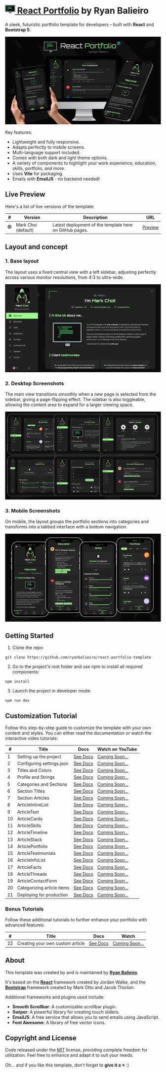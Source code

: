 # [<img src="docs/assets/logo.png"> React Portfolio](https://ryanbalieiro.github.io/react-portfolio-template/) by Ryan Balieiro

A sleek, futuristic portfolio template for developers – built with **React** and **Bootstrap 5**.

![alt promo](docs/assets/readme-promotional-image-min.png)

Key features:
- Lightweight and fully responsive.
- Adapts perfectly to mobile screens.
- Multi-language support included.
- Comes with both dark and light theme options.
- A variety of components to highlight your work experience, education, skills, portfolio, and more.
- Uses **Vite** for packaging.
- Emails with **EmailJS** - no backend needed!

## Live Preview

Here's a list of live versions of the template:

| #     | Version             | Description                                             | URL                                                                         |
|-------|---------------------|---------------------------------------------------------|-----------------------------------------------------------------------------|
| 🟢    | Mark Choi (default) | Latest deployment of the template here on GitHub pages. | [Preview](https://ryanbalieiro.github.io/react-portfolio-template/)         |

## Layout and concept

### 1. Base layout
The layout uses a fixed central view with a left sidebar, adjusting perfectly across various monitor resolutions, from 4:3 to ultra-wide.

![alt layout](docs/assets/readme-home-preview-min.png)

### 2. Desktop Screenshots
The main view transitions smoothly when a new page is selected from the sidebar, giving a page-flipping effect. The sidebar is also toggleable, allowing the content area to expand for a larger viewing space.

![alt desktop](docs/assets/readme-desktop-screenies-min.png)

### 3. Mobile Screenshots
On mobile, the layout groups the portfolio sections into categories and transforms into a tabbed interface with a bottom navigation.

![alt mobile](docs/assets/readme-mobile-screenies-min.png)

## Getting Started

1. Clone the repo:
```
git clone https://github.com/ryanbalieiro/react-portfolio-template
```

2. Go to the project's root folder and use npm to install all required components:
```
npm install
```

3. Launch the project in developer mode:
```
npm run dev
```

## Customization Tutorial

Follow this step-by-step guide to customize the template with your own content and styles. You can either read the documentation or watch the interactive video tutorials:

| #    | Title                       | Docs                                                                    | Watch on YouTube     |
|------|-----------------------------|-------------------------------------------------------------------------|----------------------|
| 1    | Setting up the project      | [See Docs](./docs/tutorials/TUTORIAL_01_SETTING_UP_THE_PROJECT.md)      | [Coming Soon...](#)  | 
| 2    | Configuring settings.json   | [See Docs](./docs/tutorials/TUTORIAL_02_CONFIGURING_SETTINGS_JSON.md)   | [Coming Soon...](#)  |  
| 3    | Titles and Colors           | [See Docs](./docs/tutorials/TUTORIAL_03_TITLES_AND_COLORS.md)           | [Coming Soon...](#)  |
| 4    | Profile and Strings         | [See Docs](./docs/tutorials/TUTORIAL_04_PROFILE_AND_STRINGS.md)         | [Coming Soon...](#)  |
| 5    | Categories and Sections     | [See Docs](./docs/tutorials/TUTORIAL_05_CATEGORIES_AND_SECTIONS.md)     | [Coming Soon...](#)  | 
| 6    | Section Titles              | [See Docs](./docs/tutorials/TUTORIAL_06_SECTION_TITLES.md)              | [Coming Soon...](#)  |
| 7    | Section Articles            | [See Docs](./docs/tutorials/TUTORIAL_07_SECTION_ARTICLES.md)            | [Coming Soon...](#)  |
| 8    | ArticleInlineList           | [See Docs](./docs/tutorials/TUTORIAL_08_ARTICLE_INLINE_LIST.md)         | [Coming Soon...](#)  |
| 9    | ArticleText                 | [See Docs](./docs/tutorials/TUTORIAL_09_ARTICLE_TEXTS.md)               | [Coming Soon...](#)  |
| 10   | ArticleCards                | [See Docs](./docs/tutorials/TUTORIAL_10_ARTICLE_CARDS.md)               | [Coming Soon...](#)  |
| 11   | ArticleSkills               | [See Docs](./docs/tutorials/TUTORIAL_11_ARTICLE_SKILLS.md)              | [Coming Soon...](#)  |
| 12   | ArticleTimeline             | [See Docs](./docs/tutorials/TUTORIAL_12_ARTICLE_TIMELINE.md)            | [Coming Soon...](#)  |
| 13   | ArticleStack                | [See Docs](./docs/tutorials/TUTORIAL_13_ARTICLE_STACK.md)               | [Coming Soon...](#)  |
| 14   | ArticlePortfolio            | [See Docs](./docs/tutorials/TUTORIAL_14_ARTICLE_PORTFOLIO.md)           | [Coming Soon...](#)  |
| 15   | ArticleTestimonials         | [See Docs](./docs/tutorials/TUTORIAL_15_ARTICLE_TESTIMONIALS.md)        | [Coming Soon...](#)  |
| 16   | ArticleInfoList             | [See Docs](./docs/tutorials/TUTORIAL_16_ARTICLE_INFO_LIST.md)           | [Coming Soon...](#)  |
| 17   | ArticleFacts                | [See Docs](./docs/tutorials/TUTORIAL_17_ARTICLE_FACTS.md)               | [Coming Soon...](#)  |
| 18   | ArticleThreads              | [See Docs](./docs/tutorials/TUTORIAL_18_ARTICLE_THREADS.md)             | [Coming Soon...](#)  |
| 19   | ArticleContactForm          | [See Docs](./docs/tutorials/TUTORIAL_19_ARTICLE_CONTACT_FORM.md)        | [Coming Soon...](#)  |
| 20   | Categorizing article items  | [See Docs](./docs/tutorials/TUTORIAL_20_CATEGORIZING_ARTICLE_ITEMS.md)  | [Coming Soon...](#)  |
| 21   | Deploying for production    | [See Docs](./docs/tutorials/TUTORIAL_21_DEPLOYING_FOR_PRODUCTION.md)    | [Coming Soon...](#)  |

### Bonus Tutorials

Follow these additional tutorials to further enhance your portfolio with advanced features:

| #    | Title                            | Docs                                                                               | Watch                |
|------|----------------------------------|------------------------------------------------------------------------------------|----------------------|
| 22   | Creating your own custom article | [See Docs](./docs/tutorials/TUTORIAL_22_BONUS_CREATING_YOUR_OWN_CUSTOM_ARTICLE.md) | [Coming Soon...](#)  |

## About

This template was created by and is maintained by **[Ryan Balieiro](https://ryanbalieiro.com/)**.

It's based on the **[React](https://reactjs.org/)** framework created by Jordan Walke, and the **[Bootstrap](https://getbootstrap.com/)** framework created by Mark Otto and Jacob Thorton.

Additional frameworks and plugins used include:
- **Smooth Scrollbar**: A customizable scrollbar plugin.
- **Swiper**: A powerful library for creating touch sliders.
- **EmailJS**: A free service that allows you to send emails using JavaScript.
- **Font Awesome**: A library of free vector icons.

## Copyright and License

Code released under the [MIT](https://github.com/StartBootstrap/startbootstrap-agency/blob/master/LICENSE) license, providing complete freedom for utilization. Feel free to enhance and adapt it to suit your needs.

Oh... and if you like this template, don't forget to **give it a ⭐** :)